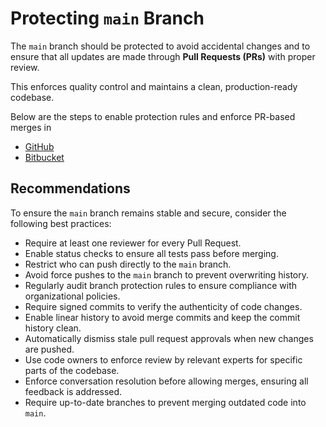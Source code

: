 # Protecting `main` Branch

The `main` branch should be protected to avoid accidental changes and to ensure that all updates are made through **Pull Requests (PRs)** with proper review.

This enforces quality control and maintains a clean, production-ready codebase.

Below are the steps to enable protection rules and enforce PR-based merges in 
- [GitHub](/common/protecting-repo-github.md "GIthub Repo Protection")
- [Bitbucket](/common/protecting-repo-bitbucket.md "Bitbucket Repo Protection")

## Recommendations

To ensure the `main` branch remains stable and secure, consider the following best practices:

- Require at least one reviewer for every Pull Request.
- Enable status checks to ensure all tests pass before merging.
- Restrict who can push directly to the `main` branch.
- Avoid force pushes to the `main` branch to prevent overwriting history.
- Regularly audit branch protection rules to ensure compliance with organizational policies.
- Require signed commits to verify the authenticity of code changes.
- Enable linear history to avoid merge commits and keep the commit history clean.
- Automatically dismiss stale pull request approvals when new changes are pushed.
- Use code owners to enforce review by relevant experts for specific parts of the codebase.
- Enforce conversation resolution before allowing merges, ensuring all feedback is addressed.
- Require up-to-date branches to prevent merging outdated code into `main`.